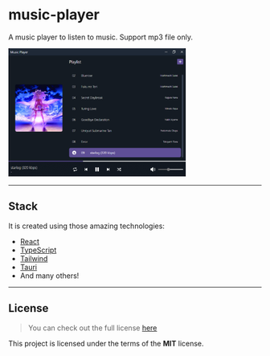 # music-player
A music player to listen to music. Support mp3 file only.
 
<img src="./res/output.png" alt="music_player" width="70%" height="70%" >

---

## Stack
It is created using those amazing technologies:
- [React](https://reactjs.org/)
- [TypeScript](https://www.typescriptlang.org/)
- [Tailwind](https://tailwindcss.com/)
- [Tauri](https://tauri.studio/)
- And many others!

---

## License
>You can check out the full license [here](https://github.com/hafizhaziq307/music-player/blob/main/LICENSE)

This project is licensed under the terms of the **MIT** license.

